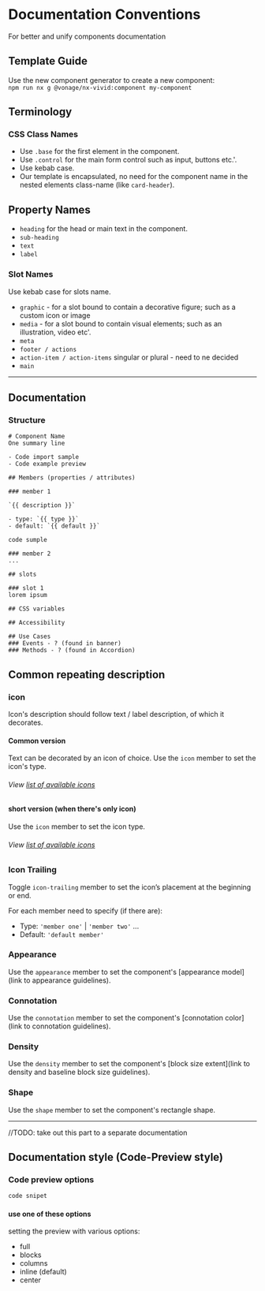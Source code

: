 # Documentation Conventions

For better and unify components documentation

## Template Guide

Use the new component generator to create a new component:  
`npm run nx g @vonage/nx-vivid:component my-component`

## Terminology 

### CSS Class Names

- Use `.base` for the first element in the component.
- Use `.control` for the main form control such as input, buttons etc.'.
- Use kebab case.
- Our template is encapsulated, no need for the component name in the nested elements class-name (like `card-header`).

## Property Names

- `heading` for the head or main text in the component.
- `sub-heading`
- `text`
- `label`

### Slot Names

Use kebab case for slots name.

- `graphic` - for a slot bound to contain a decorative figure; such as a custom icon or image
- `media` - for a slot bound to contain visual elements; such as an illustration, video etc'.
- `meta`
- `footer / actions`
- `action-item / action-items` singular or plural - need to ne decided
- `main`

<hr>

## Documentation

### Structure

```
# Component Name
One summary line

- Code import sample
- Code example preview 

## Members (properties / attributes)

### member 1

`{{ description }}`

- type: `{{ type }}`
- default: `{{ default }}`

code sumple

### member 2
...

## slots

### slot 1
lorem ipsum

## CSS variables

## Accessibility

## Use Cases
### Events - ? (found in banner)
### Methods - ? (found in Accordion)
```

## Common repeating description

### icon

Icon's description should follow text / label description, of which it decorates.

#### Common version

Text can be decorated by an icon of choice. Use the `icon` member to set the icon's type.

###### View [list of available icons](https://icons.vivid.vonage.com)

#### short version (when there's only icon)

Use the `icon` member to set the icon type.

###### View [list of available icons](https://icons.vivid.vonage.com)

### Icon Trailing

Toggle `icon-trailing` member to set the icon’s placement at the beginning or end.

For each member need to specify (if there are):

- Type: `'member one'` | `'member two'` ...
- Default: `'default member'`

### Appearance

Use the `appearance` member to set the component's [appearance model](link to appearance guidelines).

### Connotation

Use the `connotation` member to set the component's [connotation color](link to connotation guidelines).

### Density

Use the `density` member to set the component's [block size extent](link to density and baseline block size guidelines).

### Shape

Use the `shape` member to set the component's rectangle shape.

<hr>

//TODO: take out this part to a separate documentation 

## Documentation style (Code-Preview style)

### Code preview options

```html preview blocks
code snipet
```
#### use one of these options

setting the preview with various options:

- full
- blocks
- columns
- inline (default)
- center


[//]: # (### Styling wrapper div)

[//]: # ()
[//]: # (- `.cover-fill`)

[//]: # (- `.cover-full`)

[//]: # (- `.demo-gradient`)
